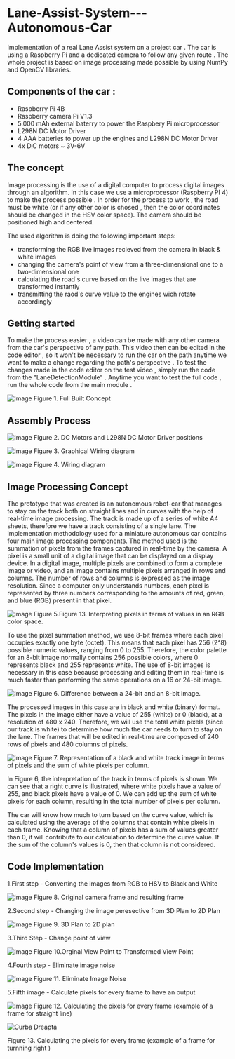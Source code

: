 # Lane-Assist-System---Autonomous-Car
Implementation of a real Lane Assist system on a project car . The car is using a Raspberry Pi and a dedicated camera to follow any given route . The whole project is based on image processing made possible by using NumPy and OpenCV libraries. 

## Components of the car : 
- Raspberry Pi 4B
- Raspberry camera Pi V1.3
- 5.000 mAh external baterry to power the Raspbery Pi microprocessor 
- L298N DC Motor Driver 
- 4 AAA batteries to power up the engines and L298N DC Motor Driver
- 4x D.C motors ~ 3V-6V 


## The concept 
Image processing is the use of a digital computer to process digital images through an algorithm. In this case we use a microprocessor (Raspberry PI 4) to make the process possible . In order for the process to work , the road must be white (or if any other color is chosed , then the color coordinates should be changed in the HSV color space). The camera should be positioned high and centered. 

The used algorithm is doing the following important steps:

- transforming the RGB live images recieved from the camera in black & white images
- changing the camera's point of view from a three-dimensional one to a two-dimensional one 
- calculating the road's curve based on the live images that are transformed instantly
- transmitting the raod's curve value to the engines wich rotate accordingly 



## Getting started
To make the process easier , a video can be made with any other camera from the car's perspective of any path. This video then can be edited in the code editor , so it won't be necessary to run the car on the path anytime we want to make a change regarding the path's perspective . To test the changes made in the code editor on the test video , simply run the code from the "LaneDetectionModule" . 
Anytime you want to test the full code , run the whole code from the main module .

![image](https://user-images.githubusercontent.com/111795066/190509310-b1800fb2-d640-4fc4-b18c-b3449944d75c.png)
Figure 1. Full Built Concept

## Assembly Process

![image](https://github.com/AndreiStefan1/Self-driving-car---Autonomous-Car---Lane-Keeping-Assist/assets/111795066/1cba76df-e2d9-487a-a1d3-5507f3828f12)
Figure 2. DC Motors and L298N DC Motor Driver positions

![image](https://github.com/AndreiStefan1/Self-driving-car---Autonomous-Car---Lane-Keeping-Assist/assets/111795066/7d0b1ba5-a9c0-40d9-b0fc-5177a9607e0a)
Figure 3. Graphical Wiring diagram 

![image](https://github.com/AndreiStefan1/Self-driving-car---Autonomous-Car---Lane-Keeping-Assist/assets/111795066/80d6e118-61c8-4ced-8924-e2ed3c7638c5)
Figure 4. Wiring diagram 

## Image Processing Concept
The prototype that was created is an autonomous robot-car that manages to stay on the track both on straight lines and in curves with the help of real-time image processing. The track is made up of a series of white A4 sheets, therefore we have a track consisting of a single lane. The implementation methodology used for a miniature autonomous car contains four main image processing components.
The method used is the summation of pixels from the frames captured in real-time by the camera. A pixel is a small unit of a digital image that can be displayed on a display device. In a digital image, multiple pixels are combined to form a complete image or video, and an image contains multiple pixels arranged in rows and columns.
The number of rows and columns is expressed as the image resolution. Since a computer only understands numbers, each pixel is represented by three numbers corresponding to the amounts of red, green, and blue (RGB) present in that pixel.

![image](https://github.com/AndreiStefan1/Self-driving-car---Autonomous-Car---Lane-Keeping-Assist/assets/111795066/0b3331a5-ec4a-4dc6-962e-11fcfebe886d)
Figure 5.Figure 13. Interpreting pixels in terms of values in an RGB color space.

To use the pixel summation method, we use 8-bit frames where each pixel occupies exactly one byte (octet). This means that each pixel has 256 (2^8) possible numeric values, ranging from 0 to 255. Therefore, the color palette for an 8-bit image normally contains 256 possible colors, where 0 represents black and 255 represents white.
The use of 8-bit images is necessary in this case because processing and editing them in real-time is much faster than performing the same operations on a 16 or 24-bit image.

![image](https://github.com/AndreiStefan1/Self-driving-car---Autonomous-Car---Lane-Keeping-Assist/assets/111795066/1e90236e-2961-43b4-ae57-5987702125c2)
Figure 6. Difference between a 24-bit and an 8-bit image.

The processed images in this case are in black and white (binary) format. The pixels in the image either have a value of 255 (white) or 0 (black), at a resolution of 480 x 240. Therefore, we will use the total white pixels (since our track is white) to determine how much the car needs to turn to stay on the lane. The frames that will be edited in real-time are composed of 240 rows of pixels and 480 columns of pixels.

![image](https://github.com/AndreiStefan1/Self-driving-car---Autonomous-Car---Lane-Keeping-Assist/assets/111795066/c41b90ce-4ed1-4d17-8faf-1e458938a5d4)
Figure 7. Representation of a black and white track image in terms of pixels and the sum of white pixels per column.

In Figure 6, the interpretation of the track in terms of pixels is shown. We can see that a right curve is illustrated, where white pixels have a value of 255, and black pixels have a value of 0. We can add up the sum of white pixels for each column, resulting in the total number of pixels per column.

The car will know how much to turn based on the curve value, which is calculated using the average of the columns that contain white pixels in each frame. Knowing that a column of pixels has a sum of values greater than 0, it will contribute to our calculation to determine the curve value. If the sum of the column's values is 0, then that column is not considered.

## Code Implementation
1.First step - Converting the images from RGB to HSV to Black and White

![image](https://github.com/AndreiStefan1/Self-driving-car---Autonomous-Car---Lane-Keeping-Assist/assets/111795066/04496544-fa68-455a-8b65-f9ca78722377)
Figure 8. Original camera frame and resulting frame 

2.Second step - Changing the image peresective from 3D Plan to 2D Plan

![image](https://github.com/AndreiStefan1/Self-driving-car---Autonomous-Car---Lane-Keeping-Assist/assets/111795066/9a223b39-a4d0-41c7-9f62-657adaa987db)
Figure 9. 3D Plan to 2D plan 

3.Third Step - Change point of view

![image](https://github.com/AndreiStefan1/Self-driving-car---Autonomous-Car---Lane-Keeping-Assist/assets/111795066/3b3c8923-d448-4acf-9469-5fbc5042a495)
Figure 10.Orginal View Point to Transformed View Point

4.Fourth step - Eliminate image noise

![image](https://github.com/AndreiStefan1/Self-driving-car---Autonomous-Car---Lane-Keeping-Assist/assets/111795066/35cadfc9-d600-41a1-a1cd-810d947c0ab9)
Figure 11. Eliminate Image Noise

5.Fifth image - Calculate pixels for every frame to have an output

![image](https://github.com/AndreiStefan1/Self-driving-car---Autonomous-Car---Lane-Keeping-Assist/assets/111795066/2a6b5a2a-c37c-4d37-89e2-112b8578ba72)
Figure 12. Calculating the pixels for every frame (example of a frame for straight  line)

![Curba Dreapta](https://github.com/AndreiStefan1/Self-driving-car---Autonomous-Car---Lane-Keeping-Assist/assets/111795066/8eaebb40-2522-4b11-a398-1c98e105245e)

Figure 13. Calculating the pixels for every frame (example of a frame for turnning right )
